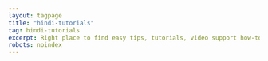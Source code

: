 ```yaml
---
layout: tagpage
title: "hindi-tutorials"
tag: hindi-tutorials
excerpt: Right place to find easy tips, tutorials, video support how-to things easy in hindi  tutorials
robots: noindex
---
```

